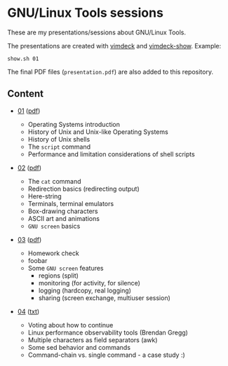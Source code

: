 # GNU/Linux Tools sessions
These are my presentations/sessions about GNU/Linux Tools.

The presentations are created with [vimdeck](https://github.com/tybenz/vimdeck) and
[vimdeck-show](https://github.com/aswna/vimdeck-show). Example:

    show.sh 01

The final PDF files (<code>presentation.pdf</code>) are also added to this repository.

## Content
  * [01](https://github.com/aswna/GNU-Linux-Tools-sessions/tree/master/01) ([pdf](https://github.com/aswna/GNU-Linux-Tools-sessions/blob/master/01/screenshots/presentation.pdf))
    - Operating Systems introduction
    - History of Unix and Unix-like Operating Systems
    - History of Unix shells
    - The <code>script</code> command
    - Performance and limitation considerations of shell scripts

  * [02](https://github.com/aswna/GNU-Linux-Tools-sessions/tree/master/02) ([pdf](https://github.com/aswna/GNU-Linux-Tools-sessions/blob/master/02/screenshots/presentation.pdf))
    - The <code>cat</code> command
    - Redirection basics (redirecting output)
    - Here-string
    - Terminals, terminal emulators
    - Box-drawing characters
    - ASCII art and animations
    - <code>GNU screen</code> basics

  * [03](https://github.com/aswna/GNU-Linux-Tools-sessions/tree/master/03) ([pdf](https://github.com/aswna/GNU-Linux-Tools-sessions/blob/master/03/screenshots/presentation.pdf))
    - Homework check
    - foobar
    - Some <code>GNU screen</code> features
      - regions (split)
      - monitoring (for activity, for silence)
      - logging (hardcopy, real logging)
      - sharing (screen exchange, multiuser session)
  * [04](https://github.com/aswna/GNU-Linux-Tools-sessions/tree/master/04) ([txt](https://github.com/aswna/GNU-Linux-Tools-sessions/blob/master/04/notes.txt))
    - Voting about how to continue
    - Linux performance observability tools (Brendan Gregg)
    - Multiple characters as field separators (awk)
    - Some sed behavior and commands
    - Command-chain vs. single command - a case study :)
